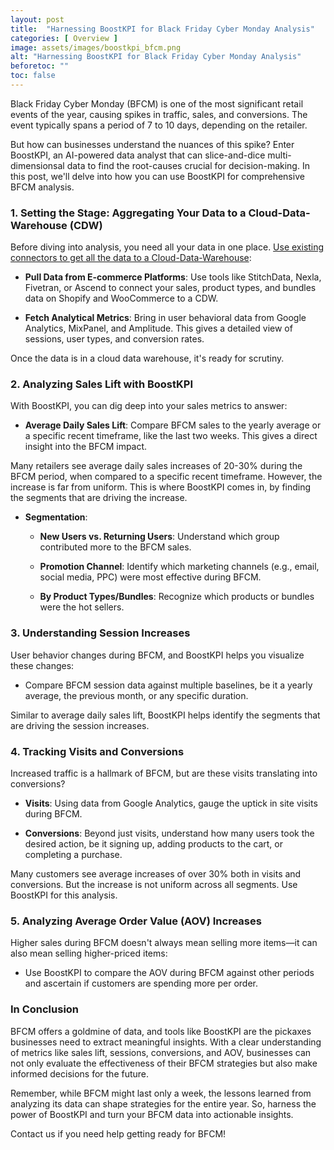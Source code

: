 ```yaml
---
layout: post
title:  "Harnessing BoostKPI for Black Friday Cyber Monday Analysis"
categories: [ Overview ]
image: assets/images/boostkpi_bfcm.png
alt: "Harnessing BoostKPI for Black Friday Cyber Monday Analysis"
beforetoc: ""
toc: false
---
```


Black Friday Cyber Monday (BFCM) is one of the most significant retail events of the year, causing spikes in traffic, sales, and conversions. The event typically spans a period of 7 to 10 days, depending on the retailer.


But how can businesses understand the nuances of this spike? Enter BoostKPI, an AI-powered data analyst that can slice-and-dice multi-dimensionsal data to find the root-causes crucial for decision-making. In this post, we'll delve into how you can use BoostKPI for comprehensive BFCM analysis.

### **1. Setting the Stage: Aggregating Your Data to a Cloud-Data-Warehouse (CDW)**

Before diving into analysis, you need all your data in one place. [Use existing connectors to get all the data to a Cloud-Data-Warehouse](https://blog.boostkpi.com/Cloud-Data-Warehouse/):

- **Pull Data from E-commerce Platforms**: Use tools like StitchData, Nexla, Fivetran, or Ascend to connect your sales, product types, and bundles data on Shopify and WooCommerce to a CDW.

- **Fetch Analytical Metrics**: Bring in user behavioral data from Google Analytics, MixPanel, and Amplitude. This gives a detailed view of sessions, user types, and conversion rates.

Once the data is in a cloud data warehouse, it's ready for scrutiny.

### **2. Analyzing Sales Lift with BoostKPI**

With BoostKPI, you can dig deep into your sales metrics to answer:

- **Average Daily Sales Lift**: Compare BFCM sales to the yearly average or a specific recent timeframe, like the last two weeks. This gives a direct insight into the BFCM impact.

Many retailers see average daily sales increases of 20-30% during the BFCM period, when compared to a specific recent timeframe. However, the increase is far from uniform. This is where BoostKPI comes in, by finding the segments that are driving the increase.

- **Segmentation**:
  - **New Users vs. Returning Users**: Understand which group contributed more to the BFCM sales.

  - **Promotion Channel**: Identify which marketing channels (e.g., email, social media, PPC) were most effective during BFCM.

  - **By Product Types/Bundles**: Recognize which products or bundles were the hot sellers.

### **3. Understanding Session Increases**

User behavior changes during BFCM, and BoostKPI helps you visualize these changes:

- Compare BFCM session data against multiple baselines, be it a yearly average, the previous month, or any specific duration.

Similar to average daily sales lift, BoostKPI helps identify the segments that are driving the session increases.

### **4. Tracking Visits and Conversions**

Increased traffic is a hallmark of BFCM, but are these visits translating into conversions?

- **Visits**: Using data from Google Analytics, gauge the uptick in site visits during BFCM.

- **Conversions**: Beyond just visits, understand how many users took the desired action, be it signing up, adding products to the cart, or completing a purchase.

Many customers see average increases of over 30% both in visits and conversions. But the increase is not uniform across all segments. Use BoostKPI for this analysis.

### **5. Analyzing Average Order Value (AOV) Increases**

Higher sales during BFCM doesn't always mean selling more items—it can also mean selling higher-priced items:

- Use BoostKPI to compare the AOV during BFCM against other periods and ascertain if customers are spending more per order.

### **In Conclusion**

BFCM offers a goldmine of data, and tools like BoostKPI are the pickaxes businesses need to extract meaningful insights. With a clear understanding of metrics like sales lift, sessions, conversions, and AOV, businesses can not only evaluate the effectiveness of their BFCM strategies but also make informed decisions for the future.

Remember, while BFCM might last only a week, the lessons learned from analyzing its data can shape strategies for the entire year. So, harness the power of BoostKPI and turn your BFCM data into actionable insights.

Contact us if you need help getting ready for BFCM!
